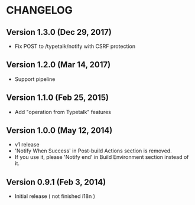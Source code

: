 # CHANGELOG

## Version 1.3.0 (Dec 29, 2017)

- Fix POST to /typetalk/notify with CSRF protection

## Version 1.2.0 (Mar 14, 2017)

- Support pipeline

## Version 1.1.0 (Feb 25, 2015)

- Add "operation from Typetalk" features

## Version 1.0.0 (May 12, 2014)

- v1 release
- 'Notify When Success' in Post-build Actions section is removed.
- If you use it, please 'Notify end' in Build Environment section instead of it.

## Version 0.9.1 (Feb 3, 2014)

- Initial release ( not finished i18n )